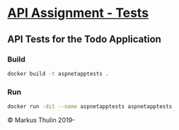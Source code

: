 # [API Assignment - Tests](https://gitlab.com/test-star/markus.thulin/api-assignment-tests)
## API Tests for the Todo Application
###  Build
```bash
docker build -t aspnetapptests .
```
### Run
```bash
docker run -dit --name aspnetapptests aspnetapptests
```

© Markus Thulin 2019-
